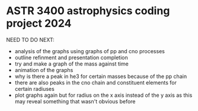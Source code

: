 # ASTR 3400 astrophysics coding project 2024

NEED TO DO NEXT:

- analysis of the graphs using graphs of pp and cno processes
- outline refinment and presentation completion
- try and make a graph of the mass against time
- animation of the graphs
- why is there a peak in he3 for certain masses because of the pp chain
- there are also peaks in the cno chain and constituent elements for certain radiuses
- plot graphs again but for radius on the x axis instead of the y axis as this may reveal something that wasn't obvious before

